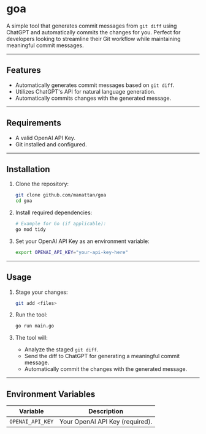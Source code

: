 # goa

A simple tool that generates commit messages from `git diff` using ChatGPT and automatically commits the changes for you. Perfect for developers looking to streamline their Git workflow while maintaining meaningful commit messages.

---

## **Features**
- Automatically generates commit messages based on `git diff`.
- Utilizes ChatGPT's API for natural language generation.
- Automatically commits changes with the generated message.

---

## **Requirements**
- A valid OpenAI API Key.
- Git installed and configured.

---

## **Installation**

1. Clone the repository:
   ```bash
   git clone github.com/manattan/goa
   cd goa
   ```

2. Install required dependencies:
   ```bash
   # Example for Go (if applicable):
   go mod tidy
   ```

3. Set your OpenAI API Key as an environment variable:
   ```bash
   export OPENAI_API_KEY="your-api-key-here"
   ```

---

## **Usage**

1. Stage your changes:
   ```bash
   git add <files>
   ```

2. Run the tool:
   ```bash
   go run main.go
   ```

3. The tool will:
   - Analyze the staged `git diff`.
   - Send the diff to ChatGPT for generating a meaningful commit message.
   - Automatically commit the changes with the generated message.

---

## **Environment Variables**

| Variable         | Description               |
|-------------------|---------------------------|
| `OPENAI_API_KEY` | Your OpenAI API Key (required). |
